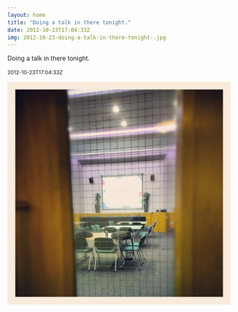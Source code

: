 ```yaml
---
layout: home
title: "Doing a talk in there tonight."
date: 2012-10-23T17:04:33Z
img: 2012-10-23-doing-a-talk-in-there-tonight-.jpg
---
```


Doing a talk in there tonight.

<small>2012-10-23T17:04:33Z</small>

![Doing a talk in there tonight.](2012-10-23-doing-a-talk-in-there-tonight-.jpg)
